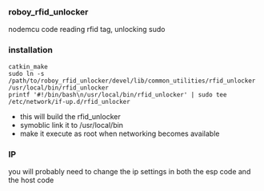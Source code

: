 ### roboy_rfid_unlocker
nodemcu code reading rfid tag, unlocking sudo 
### installation
```
catkin_make 
sudo ln -s /path/to/roboy_rfid_unlocker/devel/lib/common_utilities/rfid_unlocker /usr/local/bin/rfid_unlocker
printf '#!/bin/bash\n/usr/local/bin/rfid_unlocker' | sudo tee /etc/network/if-up.d/rfid_unlocker
```
* this will build the rfid_unlocker
* symoblic link it to /usr/local/bin
* make it execute as root when networking becomes available

### IP
you will probably need to change the ip settings in both the esp code and the host code
